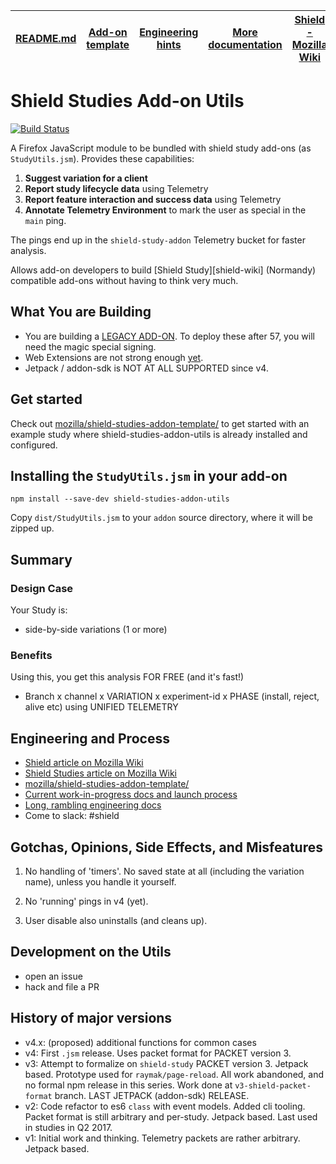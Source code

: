|[README.md](#)| [Add-on template](https://github.com/mozilla/shield-studies-addon-template/)|[Engineering hints](#engineering-and-process)|[More documentation](./docs/)|[Shield - Mozilla Wiki](https://wiki.mozilla.org/Firefox/Shield)
|-------|---------------|----|---|---|


# Shield Studies Add-on Utils
[![Build Status](https://travis-ci.org/mozilla/shield-studies-addon-utils.svg?branch=master)](https://travis-ci.org/mozilla/shield-studies-addon-utils)

A Firefox JavaScript module to be bundled with shield study add-ons (as `StudyUtils.jsm`). Provides these capabilities:

1. **Suggest variation for a client**
2. **Report study lifecycle data** using Telemetry
3. **Report feature interaction and success data** using Telemetry
4. **Annotate Telemetry Environment** to mark the user as special in the `main` ping.

The pings end up in the `shield-study-addon` Telemetry bucket for faster analysis.

Allows add-on developers to build [Shield Study][shield-wiki] (Normandy) compatible add-ons without having to think very much.

## What You are Building

- You are building a [LEGACY ADD-ON](https://developer.mozilla.org/Add-ons/Legacy_add_ons). To deploy these after 57, you will need the magic special signing.
- Web Extensions are not strong enough [yet](https://github.com/mozilla/shield-studies-addon-utils/issues/45).
- Jetpack / addon-sdk is NOT AT ALL SUPPORTED since v4.

## Get started

Check out [mozilla/shield-studies-addon-template/](https://github.com/mozilla/shield-studies-addon-template/) to get started with an example study where shield-studies-addon-utils is already installed and configured.

## Installing the `StudyUtils.jsm` in your add-on

```
npm install --save-dev shield-studies-addon-utils
```

Copy `dist/StudyUtils.jsm` to your `addon` source directory, where it will be zipped up.

## Summary

### Design Case

Your Study is:

- side-by-side variations (1 or more)

### Benefits

Using this, you get this analysis FOR FREE (and it's fast!)

- Branch x channel x VARIATION x experiment-id x PHASE (install, reject, alive etc) using UNIFIED TELEMETRY

## Engineering and Process

- [Shield article on Mozilla Wiki](https://wiki.mozilla.org/Firefox/Shield)
- [Shield Studies article on Mozilla Wiki](https://wiki.mozilla.org/Firefox/Shield/Shield_Studies)
- [mozilla/shield-studies-addon-template/](https://github.com/mozilla/shield-studies-addon-template/)
- [Current work-in-progress docs and launch process](https://github.com/mozilla/shield-studies-addon-utils/issues/93)
- [Long, rambling engineering docs](./docs/engineering.md)
- Come to slack:  #shield

## Gotchas, Opinions, Side Effects, and Misfeatures

1.  No handling of 'timers'.  No saved state at all (including the variation name), unless you handle it yourself.

2.  No 'running' pings in v4 (yet).

3.  User disable also uninstalls (and cleans up).

## Development on the Utils

- open an issue
- hack and file a PR


## History of major versions

- v4.x: (proposed)  additional functions for common cases
- v4: First `.jsm` release.  Uses packet format for PACKET version 3.
- v3: Attempt to formalize on `shield-study` PACKET version 3.  Jetpack based.  Prototype used for `raymak/page-reload`.  All work abandoned, and no formal npm release in this series.  Work done at `v3-shield-packet-format` branch.  LAST JETPACK (addon-sdk) RELEASE.
- v2: Code refactor to es6 `class` with event models.  Added cli tooling.  Packet format is still arbitrary and per-study.  Jetpack based.  Last used in studies in Q2 2017.
- v1: Initial work and thinking.  Telemetry packets are rather arbitrary.  Jetpack based.
